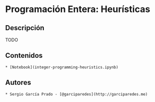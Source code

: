 # Programación Entera: Heurísticas


## Descripción

TODO


## Contenidos

    * [Notebook](integer-programming-heuristics.ipynb)


## Autores
    
    * Sergio García Prado - [@garciparedes](http://garciparedes.me)